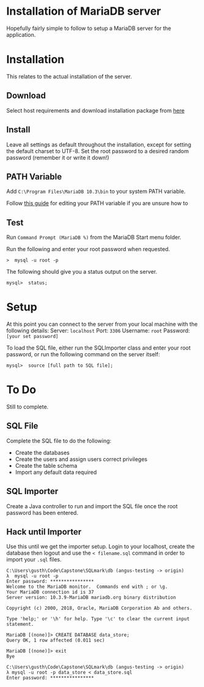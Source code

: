﻿# Installation of MariaDB server

Hopefully fairly simple to follow to setup a MariaDB server for the application.

# Installation
This relates to the actual installation of the server.

## Download

Select host requirements and download installation package from [here](https://mariadb.com/downloads/mariadb-tx)

## Install

Leave all settings as default throughout the installation, except for setting the default charset to UTF-8. Set the root password to a desired random password (remember it or write it down!)

## PATH Variable

Add `C:\Program Files\MariaDB 10.3\bin` to your system PATH variable.

Follow [this guide](https://www.howtogeek.com/118594/how-to-edit-your-system-path-for-easy-command-line-access/) for editing your PATH variable if you are unsure how to

## Test

Run `Command Prompt (MariaDB %)` from the MariaDB Start menu folder. 

Run the following and enter your root password when requested.

    >  mysql -u root -p

The following should give you a status output on the server.

    mysql>  status;

# Setup
At this point you can connect to the server from your local machine with the following details:
Server: `localhost`
Port: `3306`
Username: `root`
Password: `[your set password]`

To load the SQL file, either run the SQLImporter class and enter your root password, or run the following command on the server itself:

    mysql>  source [full path to SQL file];

# To Do

Still to complete.

## SQL File

Complete the SQL file to do the following:

 - Create the databases
 - Create the users and assign users correct privileges
 - Create the table schema
 - Import any default data required

## SQL Importer

Create a Java controller to run and import the SQL file once the root password has been entered.

## Hack until Importer
Use this until we get the importer setup. Login to your localhost, create the database then logout and use the `< filename.sql` command in order to import your `.sql` files.
```
C:\Users\gusth\Code\Capstone\SQLmark\db (angus-testing -> origin)
λ  mysql -u root -p
Enter password: ****************
Welcome to the MariaDB monitor.  Commands end with ; or \g.
Your MariaDB connection id is 37
Server version: 10.3.9-MariaDB mariadb.org binary distribution

Copyright (c) 2000, 2018, Oracle, MariaDB Corporation Ab and others.

Type 'help;' or '\h' for help. Type '\c' to clear the current input statement.

MariaDB [(none)]> CREATE DATABASE data_store;
Query OK, 1 row affected (0.011 sec)

MariaDB [(none)]> exit
Bye

C:\Users\gusth\Code\Capstone\SQLmark\db (angus-testing -> origin)
λ mysql -u root -p data_store < data_store.sql
Enter password: ****************
```
